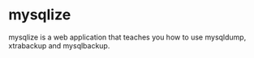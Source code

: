 # mysqlize

mysqlize is a web application that teaches you how to use mysqldump, xtrabackup and mysqlbackup.
